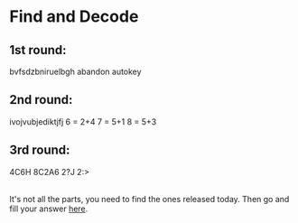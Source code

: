﻿# Find and Decode

## 1st round: 

bvfsdzbniruelbgh 
abandon autokey

## 2nd round:

ivojvubjediktjfj
6 = 2+4
7 = 5+1
8 = 5+3

## 3rd round:

4C6H 8C2A6 2?J 2:>
<br/>
<br/>

It's not all the parts, you need to find the ones released today.
Then go and fill your answer [here](https://akroquest.typeform.com/to/qQTpX1).